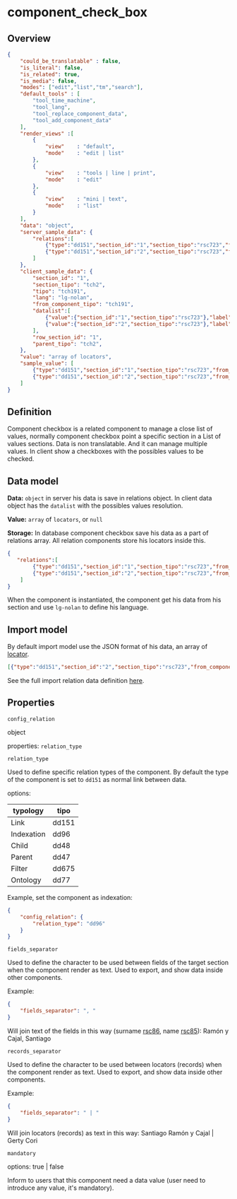 # component_check_box

## Overview

```json
{
    "could_be_translatable" : false,
    "is_literal": false,
    "is_related": true,
    "is_media": false,
    "modes": ["edit","list","tm","search"],
    "default_tools" : [
        "tool_time_machine", 
        "tool_lang", 
        "tool_replace_component_data", 
        "tool_add_component_data"
    ],
    "render_views" :[
        {
            "view"    : "default",
            "mode"    : "edit | list"
        },
        {
            "view"    : "tools | line | print",
            "mode"    : "edit"
        },       
        {
            "view"    : "mini | text",
            "mode"    : "list"
        }
    ],
    "data": "object",
    "server_sample_data": {
        "relations":[
            {"type":"dd151","section_id":"1","section_tipo":"rsc723","from_component_tipo":"tch191"},
            {"type":"dd151","section_id":"2","section_tipo":"rsc723","from_component_tipo":"tch191"}
        ]
    },
    "client_sample_data": {
        "section_id": "1",
        "section_tipo": "tch2",
        "tipo": "tch191",
        "lang": "lg-nolan",
        "from_component_tipo": "tch191",
        "datalist":[
            {"value":{"section_id":"1","section_tipo":"rsc723"},"label":"adquisición","section_id":"1"},
            {"value":{"section_id":"2","section_tipo":"rsc723"},"label":"donación","section_id":"2"}
        ],
        "row_section_id": "1",
        "parent_tipo": "tch2",
    },
    "value": "array of locators",
    "sample_value": [
        {"type":"dd151","section_id":"1","section_tipo":"rsc723","from_component_tipo":"tch191"},
        {"type":"dd151","section_id":"2","section_tipo":"rsc723","from_component_tipo":"tch191"}
    ]
}

```

## Definition

Component checkbox is a related component to manage a close list of values, normally component checkbox point a specific section in a List of values sections. Data is non translatable. And it can manage multiple values. In client show a checkboxes with the possibles values to be checked.

## Data model

**Data:** `object` in server his data is save in relations object. In client data object has the `datalist` with the possibles values resolution.

**Value:** `array` of `locators`, or `null`

**Storage:** In database component checkbox save his data as a part of relations array. All relation components store his locators inside this.

```json
{
   "relations":[
        {"type":"dd151","section_id":"1","section_tipo":"rsc723","from_component_tipo":"tch191"},
        {"type":"dd151","section_id":"2","section_tipo":"rsc723","from_component_tipo":"tch191"}
    ]
}
```

When the component is instantiated, the component get his data from his section and use `lg-nolan` to define his language.

## Import model

By default import model use the JSON format of his data, an array of [locator](../locator.md).

```json
[{"type":"dd151","section_id":"2","section_tipo":"rsc723","from_component_tipo":"tch191"}]
```

See the full import relation data definition [here](../importing_data.md#related-data).

## Properties

`config_relation`

object

properties: `relation_type`

`relation_type`

Used to define specific relation types of the component. By default the type of the component is set to `dd151` as normal link between data.

options:

| typology | tipo
|---|---
| Link | dd151
| Indexation | dd96
| Child | dd48
| Parent | dd47
| Filter | dd675
| Ontology | dd77

Example, set the component as indexation:

```json
{
    "config_relation": {
        "relation_type": "dd96"
    }
}
```

`fields_separator`

Used to define the character to be used between fields of the target section when the component render as text. Used to export, and show data inside other components.

Example:

```json
{
    "fields_separator": ", "
}
```

Will join text of the fields in this way (surname [rsc86](https://dedalo.dev/ontology/rsc86), name [rsc85](https://dedalo.dev/ontology/rsc85)): Ramón y Cajal, Santiago

`records_separator`

Used to define the character to be used between locators (records) when the component render as text. Used to export, and show data inside other components.

Example:

```json
{
    "fields_separator": " | "
}
```

Will join locators (records) as text in this way: Santiago Ramón y Cajal | Gerty Cori

`mandatory`

options: true | false

Inform to users that this component need a data value (user need to introduce any value, it's mandatory).
